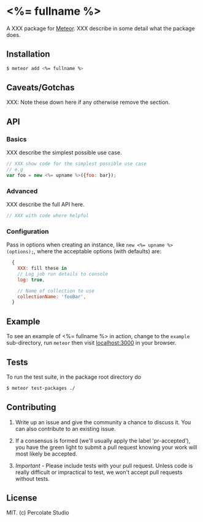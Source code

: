 # <%= fullname %>

A XXX package for [Meteor](http://meteor.com). XXX describe in some detail what the package does.

## Installation

``` sh
$ meteor add <%= fullname %>
```

## Caveats/Gotchas

XXX: Note these down here if any otherwise remove the section.

## API

### Basics

XXX describe the simplest possible use case. 

``` js
// XXX show code for the simplest possible use case
// e.g
var foo = new <%= upname %>({foo: bar});
```

### Advanced

XXX describe the full API here.

``` js
// XXX with code where helpful
```

### Configuration

Pass in options when creating an instance, like `new <%= upname %>(options);`,  where the acceptable options (with defaults) are:

``` js
  {
    XXX: fill these in
    // Log job run details to console
    log: true,

    // Name of collection to use
    collectionName: 'fooBar',
  }
```

## Example

To see an example of <%= fullname %> in action, change to the `example` sub-directory, run `meteor` then visit [localhost:3000](http://localhost:3000) in your browser.

## Tests

To run the test suite, in the package root directory do 

``` sh
$ meteor test-packages ./
```

## Contributing

1. Write up an issue and give the community a chance to discuss it. You can also contribute to an existing issue.

2. If a consensus is formed (we'll usually apply the label 'pr-accepted'), you have the green light to submit a pull request knowing your work will most likely be accepted.

3. *Important* - Please include tests with your pull request. Unless code is really difficult or impractical to test, we won't accept pull requests without tests.

## License 

MIT. (c) Percolate Studio
